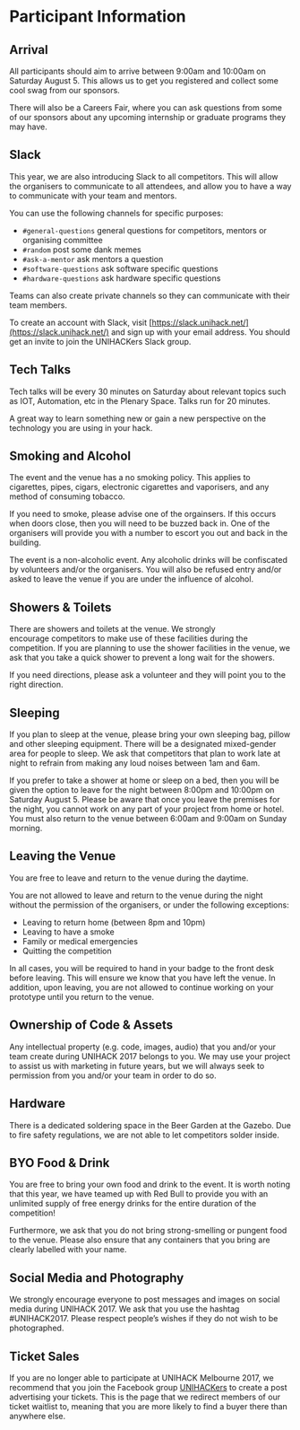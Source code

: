 # Participant Information

## Arrival

All participants should aim to arrive between 9:00am and 10:00am on Saturday
August 5. This allows us to get you registered and collect some cool swag from
our sponsors.

There will also be a Careers Fair, where you can ask questions from some
of our sponsors about any upcoming internship or graduate programs they may
have.

## Slack

This year, we are also introducing Slack to all competitors. This will allow the
organisers to communicate to all attendees, and allow you to have a way to
communicate with your team and mentors.

You can use the following channels for specific purposes:

- `#general-questions` general questions for competitors, mentors or organising
committee
- `#random` post some dank memes
- `#ask-a-mentor` ask mentors a question
- `#software-questions` ask software specific questions
- `#hardware-questions` ask hardware specific questions

Teams can also create private channels so they can communicate with their team
members.

To create an account with Slack, visit [https://slack.unihack.net/](https://slack.unihack.net/)
and sign up with your email address. You should get an invite to join the
UNIHACKers Slack group.

## Tech Talks

Tech talks will be every 30 minutes on Saturday about relevant topics such as
IOT, Automation, etc in the Plenary Space. Talks run for 20 minutes.

A great way to learn something new or gain a new perspective on the technology
you are using in your hack.

## Smoking and Alcohol

The event and the venue has a no smoking policy. This applies to cigarettes,
pipes, cigars, electronic cigarettes and vaporisers, and any method of
consuming tobacco.

If you need to smoke, please advise one of the orgainsers. If this occurs when
doors close, then you will need to be buzzed back in. One of the organisers will
provide you with a number to escort you out and back in the building.

The event is a non-alcoholic event. Any alcoholic drinks will be confiscated by
volunteers and/or the organisers. You will also be refused entry and/or asked to
leave the venue if you are under the influence of alcohol.

## Showers & Toilets

There are showers and toilets at the venue. We strongly encourage competitors to
make use of these facilities during the competition. If you are planning to use
the shower facilities in the venue, we ask that you take a quick shower to
prevent a long wait for the showers.

If you need directions, please ask a volunteer and they will point you to the
right direction.

## Sleeping

If you plan to sleep at the venue, please bring your own sleeping bag, pillow
and other sleeping equipment. There will be a designated mixed-gender area for
people to sleep. We ask that competitors that plan to work late at night to
refrain from making any loud noises between 1am and 6am.

If you prefer to take a shower at home or sleep on a bed, then you will be given
the option to leave for the night between 8:00pm and 10:00pm on Saturday August 5.
Please be aware that once you leave the premises for the night, you cannot work
on any part of your project from home or hotel. You must also return to the
venue between 6:00am and 9:00am on Sunday morning.

## Leaving the Venue

You are free to leave and return to the venue during the daytime.

You are not allowed to leave and return to the venue during the night without
the permission of the organisers, or under the following exceptions:

- Leaving to return home (between 8pm and 10pm)
-	Leaving to have a smoke
-	Family or medical emergencies
-	Quitting the competition

In all cases, you will be required to hand in your badge to the front desk
before leaving. This will ensure we know that you have left the venue. In
addition, upon leaving, you are not allowed to continue working on your
prototype until you return to the venue.

## Ownership of Code & Assets

Any intellectual property (e.g. code, images, audio) that you and/or your team
create during UNIHACK 2017 belongs to you. We may use your project to assist us
with marketing in future years, but we will always seek to permission from you
and/or your team in order to do so.

## Hardware

There is a dedicated soldering space in the Beer Garden at the Gazebo. Due to
fire safety regulations, we are not able to let competitors solder inside.

## BYO Food & Drink

You are free to bring your own food and drink to the event. It is worth noting
that this year, we have teamed up with Red Bull to provide you with an unlimited
supply of free energy drinks for the entire duration of the competition!

Furthermore, we ask that you do not bring strong-smelling or pungent food to the
venue. Please also ensure that any containers that you bring are clearly
labelled with your name. 

## Social Media and Photography

We strongly encourage everyone to post messages and images on social media
during UNIHACK 2017. We ask that you use the hashtag #UNIHACK2017. Please
respect people’s wishes if they do not wish to be photographed.

## Ticket Sales

If you are no longer able to participate at UNIHACK Melbourne 2017, we 
recommend that you join the Facebook group [UNIHACKers](https://facebook.com/groups/unihackers)
to create a post advertising your tickets. This is the page that we 
redirect members of our ticket waitlist to, meaning that you are more likely 
to find a buyer there than anywhere else.

